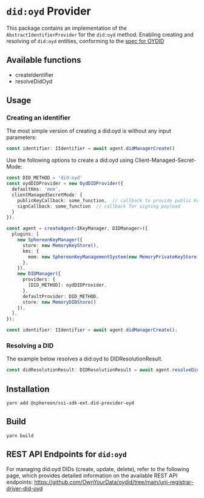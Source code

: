 # `did:oyd` Provider

This package contains an implementation of the `AbstractIdentifierProvider` for the `did:oyd` method. Enabling creating and resolving of `did:oyd` entities, conforming to the [spec for OYDID](https://ownyourdata.github.io/oydid/)

## Available functions

- createIdentifier
- resolveDidOyd

## Usage

### Creating an identifier

The most simple version of creating a did:oyd is without any input parameters:

```typescript
const identifier: IIdentifier = await agent.didManagerCreate()
```

Use the following options to create a did:oyd using Client-Managed-Secret-Mode:

```typescript
const DID_METHOD = 'did:oyd'
const oydDIDProvider = new OydDIDProvider({
  defaultKms: 'mem',
  clientManagedSecretMode: {
    publicKeyCallback: some_function,  // callback to provide public Key
    signCallback: some_function  // callback for signing payload
  }
});

const agent = createAgent<IKeyManager, DIDManager>({
  plugins: [
    new SphereonKeyManager({
      store: new MemoryKeyStore(),
      kms: {
        mem: new SphereonKeyManagementSystem(new MemoryPrivateKeyStore())
      },
    }),
    new DIDManager({
      providers: {
        [DID_METHOD]: oydDIDProvider,
      },
      defaultProvider: DID_METHOD,
      store: new MemoryDIDStore()
    }),
  ],
});

const identifier: IIdentifier = await agent.didManagerCreate();
```


### Resolving a DID

The example below resolves a did:oyd to DIDResolutionResult.

```typescript
const didResolutionResult: DIDResolutionResult = await agent.resolveDid({ didUrl: 'did:oyd:zQm...' })
```

## Installation

```shell
yarn add @sphereon/ssi-sdk-ext.did-provider-oyd
```

## Build

```shell
yarn build
```

## REST API Endpoints for `did:oyd`
For managing did:oyd DIDs (create, update, delete), refer to the following page, which provides detailed information on the available REST API endpoints: https://github.com/OwnYourData/oydid/tree/main/uni-registrar-driver-did-oyd